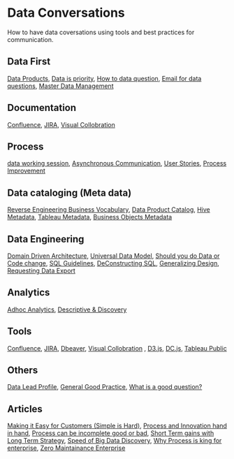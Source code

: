 # Data Conversations

How to have data coversations using tools and best practices for communication.

## Data First
  [Data Products](https://github.com/gsnaveen/Data-Conversations/blob/main/dataProducts),
  [Data is priority](https://github.com/gsnaveen/Data-Conversations/blob/main/dataPriority),
  [How to data question](https://github.com/gsnaveen/Data-Conversations/blob/main/turningEveryQuestionIntoDataQuestion),
  [Email for data questions](https://github.com/gsnaveen/Data-Conversations/blob/main/emailTalkingData),
  [Master Data Management](https://github.com/gsnaveen/Data-Conversations/blob/main/MDM%20Reference%20data)
  
  
## Documentation
  [Confluence](https://github.com/gsnaveen/Data-Conversations/blob/main/Confluence%20documentation),
  [JIRA](https://github.com/gsnaveen/Data-Conversations/blob/main/JIRA),
  [Visual Collobration](https://github.com/gsnaveen/Data-Conversations/blob/main/visual%20collaboration) 

  
## Process
  [data working session](https://github.com/gsnaveen/Data-Conversations/blob/main/workingSessionData),
  [Asynchronous Communication](https://github.com/gsnaveen/Data-Conversations/blob/main/asynchronousCommunication),
  [User Stories](https://github.com/gsnaveen/Data-Conversations/blob/main/HowToCreateGoodUserStories),
  [Process Improvement](https://github.com/gsnaveen/Data-Conversations/blob/main/Process%20Improvemwents)

    
## Data cataloging (Meta data)
  [Reverse Engineering Business Vocabulary](https://github.com/gsnaveen/Data-Conversations/blob/main/reverseEngineeringBusinessVocab),
  [Data Product Catalog](https://github.com/gsnaveen/Data-Conversations/blob/main/dataProductMetadataSchema),
  [Hive Metadata](https://github.com/gsnaveen/Hive-Database-Entity-Attributes-Json-CSV),
  [Tableau Metadata](https://github.com/gsnaveen/scala-java-python/blob/master/tableau_metadata.py),
  [Business Objects Metadata](https://github.com/gsnaveen/scala-java-python/blob/master/bobjBusinessLayerExport.py)

  
## Data Engineering
  [Domain Driven Architecture](https://github.com/gsnaveen/Data-Conversations/blob/main/Domain%20Driven%20Architecture),
  [Universal Data Model](https://github.com/gsnaveen/Data-Conversations/blob/main/UniversalDataModels),
  [Should you do Data or Code change](https://github.com/gsnaveen/Data-Conversations/blob/main/code%20change%20or%20data%20change),
  [SQL Guidelines](https://github.com/gsnaveen/Data-Conversations/blob/main/SQL%20Guidelines),
  [DeConstructing SQL](https://github.com/gsnaveen/Data-Conversations/blob/main/deConstructingSQL),
  [Generalizing Design](https://github.com/gsnaveen/Data-Conversations/blob/main/generalizeButKeepDetails),
  [Requesting Data Export](https://github.com/gsnaveen/Data-Conversations/blob/main/requestingExportFile)


## Analytics
  [Adhoc Analytics](https://github.com/gsnaveen/Data-Conversations/blob/main/adhocAnalysisRequest.sql),
  [Descriptive & Discovery ](https://github.com/gsnaveen/Data-Conversations/blob/main/descriptiveAnalytics%26Discovery)

  
## Tools
  [Confluence](https://github.com/gsnaveen/Data-Conversations/blob/main/Confluence%20documentation),
  [JIRA](https://github.com/gsnaveen/Data-Conversations/blob/main/JIRA),
  [Dbeaver](https://dbeaver.io/),
  [Visual Collobration](https://github.com/gsnaveen/Data-Conversations/blob/main/visual%20collaboration) ,
  [D3.js](https://d3js.org/),
  [DC.js](https://dc-js.github.io/dc.js/),
  [Tableau Public](https://public.tableau.com/app/discover)


## Others  
  [Data Lead Profile](https://github.com/gsnaveen/Data-Conversations/blob/main/dataLeadProfile),
  [General Good Practice](https://github.com/gsnaveen/Data-Conversations/blob/main/GeneralGoodPractices.sql),
  [What is a good question?](https://github.com/gsnaveen/Data-Conversations/blob/main/What%20Is%20a%20Good%20Question)

## Articles
  [Making it Easy for Customers (Simple is Hard)](),
  [Process and Innovation hand in hand](),
  [Process can be incomplete good or bad](),
  [Short Term gains with Long Term Strategy](),
  [Speed of Big Data Discovery](),
  [Why Process is king for enterprise](),
  [Zero Maintainance Enterprise]()

